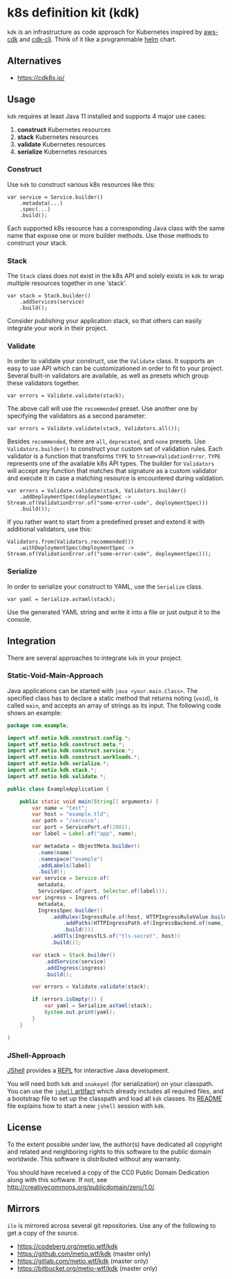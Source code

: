 # k8s definition kit (kdk)

`kdk` is an infrastructure as code approach for Kubernetes inspired by [aws-cdk](https://docs.aws.amazon.com/cdk/latest/guide/home.html) and [cdk-clj](https://github.com/StediInc/cdk-clj). Think of it like a programmable [helm](https://helm.sh/) chart.

## Alternatives

- https://cdk8s.io/

## Usage

`kdk` requires at least Java 11 installed and supports 4 major use cases:

1. **construct** Kubernetes resources
2. **stack** Kubernetes resources
3. **validate** Kubernetes resources
4. **serialize** Kubernetes resources

### Construct

Use `kdk` to construct various k8s resources like this:

```
var service = Service.builder()
    .metadata(...)
    .spec(...)
    .build();
```

Each supported k8s resource has a corresponding Java class with the same name that expose one or more builder methods. Use those methods to construct your stack.

### Stack

The `Stack` class does not exist in the k8s API and solely exists in `kdk` to wrap multiple resources together in one 'stack'.

```
var stack = Stack.builder()
    .addServices(service)
    .build();
```

Consider publishing your application stack, so that others can easily integrate your work in their project.

### Validate

In order to validate your construct, use the `Validate` class. It supports an easy to use API which can be customizationed in order to fit to your project. Several built-in validators are available, as well as presets which group these validators together.

```
var errors = Validate.validate(stack);
```

The above call will use the `recommended` preset. Use another one by specifying the validators as a second parameter:

```
var errors = Validate.validate(stack, Validators.all());
```

Besides `recommended`, there are `all`, `deprecated`, and `none` presets. Use `Validators.builder()` to construct your custom set of validation rules. Each validator is a function that transforms `TYPE` to `Stream<ValidationError`. `TYPE` represents one of the available k8s API types. The builder for `Validators` will accept any function that matches that signature as a custom validator and execute it in case a matching resource is encountered during validation.

```
var errors = Validate.validate(stack, Validators.builder()
    .addDeploymentSpec(deploymentSpec -> Stream.of(ValidationError.of("some-error-code", deploymentSpec)))
    .build());
```

If you rather want to start from a predefined preset and extend it with additional validators, use this:

```
Validators.from(Validators.recommended())
    .withDeploymentSpec(deploymentSpec -> Stream.of(ValidationError.of("some-error-code", deploymentSpec)));
```

### Serialize

In order to serialize your construct to YAML, use the `Serialize` class.

```
var yaml = Serialize.asYaml(stack);
```

Use the generated YAML string and write it into a file or just output it to the console.

## Integration

There are several approaches to integrate `kdk` in your project.

### Static-Void-Main-Approach

Java applications can be started with `java <your.main.Class>`. The specified class has to declare a static method that returns noting (`void`), is called `main`, and accepts an array of strings as its input. The following code shows an example:

```java
package com.example;

import wtf.metio.kdk.construct.config.*;
import wtf.metio.kdk.construct.meta.*;
import wtf.metio.kdk.construct.service.*;
import wtf.metio.kdk.construct.workloads.*;
import wtf.metio.kdk.serialize.*;
import wtf.metio.kdk.stack.*;
import wtf.metio.kdk.validate.*;

public class ExampleApplication {

    public static void main(String[] arguments) {
        var name = "test";
        var host = "example.tld";
        var path = "/service";
        var port = ServicePort.of(2002);
        var label = Label.of("app", name);

        var metadata = ObjectMeta.builder()
          .name(name)
          .namespace("example")
          .addLabels(label)
          .build();
        var service = Service.of(
          metadata,
          ServiceSpec.of(port, Selector.of(label)));
        var ingress = Ingress.of(
          metadata,
          IngressSpec.builder()
              .addRules(IngressRule.of(host, HTTPIngressRuleValue.builder()
                  .addPaths(HTTPIngressPath.of(IngressBackend.of(name, port), path))
                  .build()))
              .addTls(IngressTLS.of("tls-secret", host))
              .build());

        var stack = Stack.builder()
            .addService(service)
            .addIngress(ingress)
            .build();

        var errors = Validate.validate(stack);

        if (errors.isEmpty()) {
            var yaml = Serialize.asYaml(stack);
            System.out.print(yaml);
        }
    }

}
```

### JShell-Approach

[JShell](https://docs.oracle.com/javase/9/jshell/introduction-jshell.htm) provides a [REPL](https://en.wikipedia.org/wiki/Read%E2%80%93eval%E2%80%93print_loop) for interactive Java development.

You will need both `kdk` and `snakeyml` (for serialization) on your classpath. You can use the [`jshell` artifact](https://codeberg.org/attachments/a8c30837-4afb-4cde-a5e0-c2bfca914782) which already includes all required files, and a bootstrap file to set up the classpath and load all `kdk` classes. Its [README](./kdk-construct/src/main/jshell/README.md) file explains how to start a new `jshell` session with `kdk`.

## License

To the extent possible under law, the author(s) have dedicated all copyright and related and neighboring rights to this software to the public domain worldwide.
This software is distributed without any warranty.

You should have received a copy of the CC0 Public Domain Dedication along with this software.
If not, see http://creativecommons.org/publicdomain/zero/1.0/.

## Mirrors

`ilo` is mirrored across several git repositories.
Use any of the following to get a copy of the source.

- https://codeberg.org/metio.wtf/kdk
- https://github.com/metio.wtf/kdk (master only)
- https://gitlab.com/metio.wtf/kdk (master only)
- https://bitbucket.org/metio-wtf/kdk (master only)
